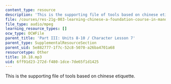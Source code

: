 ```yaml
---
content_type: resource
description: 'This is the supporting file of tools based on chinese etiquette. '
file: /courses/res-21g-003-learning-chinese-a-foundation-course-in-mandarin-spring-2011/6ff91d23272df4801dce7de65f1d1425_10.18.mp3
file_type: audio/mpeg
learning_resource_types: []
ocw_type: OCWFile
parent_title: 'Part III: Units 8-10 / Character Lesson 7'
parent_type: SupplementalResourceSection
parent_uid: 5e882777-1f7c-52c8-5070-a26ba4701a68
resourcetype: Other
title: 10.18.mp3
uid: 6ff91d23-272d-f480-1dce-7de65f1d1425
---
```

This is the supporting file of tools based on chinese etiquette. 

